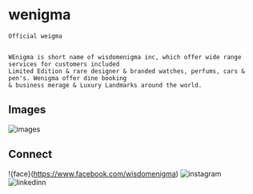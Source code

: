 # wenigma
    
    Official weigma 


    WEnigma is short name of wisdomenigma inc, which offer wide range services for customers included
    Limited Edition & rare designer & branded watches, perfums, cars & pen's. Wenigma offer dine booking 
    & business merage & Luxury Landmarks around the world.

    
## Images

![images](https://photos.app.goo.gl/NcbYAzQvtdRNNxK36)

## Connect 

!{face}(https://www.facebook.com/wisdomenigma)
![instagram](https://www.instagram.com/wisdomenigma)
![linkedinn](https://www.linkedin.com/company/wisdom-enigma/)

    

